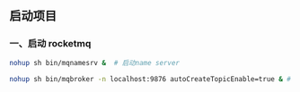 ## 启动项目



### 一、启动 rocketmq

``` bash
nohup sh bin/mqnamesrv &  # 启动name server

nohup sh bin/mqbroker -n localhost:9876 autoCreateTopicEnable=true & # 启动broker，并且开启自动创建topic功能
```

